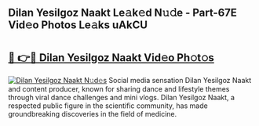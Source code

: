 ## Dilan Yesilgoz Naakt Le𝚊k𝚎d N𝚞𝚍e - Part-67E Vid𝚎o Photos Le𝚊ks uAkCU

# <h2><a href="http://fbar8l0.evod.top/?m=Dilan+Yesilgoz+Naakt">🔗 👉🔴 Dilan Yesilgoz Naakt Vid𝚎o Ph𝚘t𝚘s</a></h2>

[![Dilan Yesilgoz Naakt N𝚞d𝚎s](https://i.imgur.com/8V9OHl7.gif)](http://fbar8l0.evod.top/?m=Dilan+Yesilgoz+Naakt)
Social media sensation Dilan Yesilgoz Naakt and content producer, known for sharing dance and lifestyle themes through viral dance challenges and mini vlogs. Dilan Yesilgoz Naakt, a respected public figure in the scientific community, has made groundbreaking discoveries in the field of medicine. 
